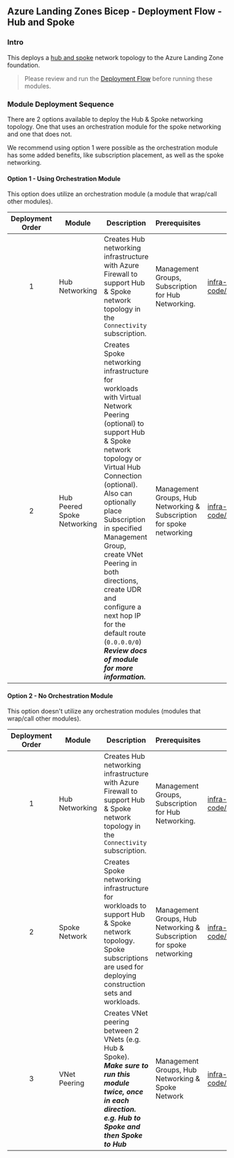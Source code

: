<!-- markdownlint-disable -->
## Azure Landing Zones Bicep - Deployment Flow - Hub and Spoke
<!-- markdownlint-restore -->

### Intro

This deploys a [hub and spoke](https://docs.microsoft.com/en-us/azure/architecture/reference-architectures/hybrid-networking/hub-spoke) network topology to the Azure Landing Zone foundation.

> Please review and run the [Deployment Flow](https://github.com/Azure/ALZ-Bicep/wiki/DeploymentFlow) before running these modules.

### Module Deployment Sequence

There are 2 options available to deploy the Hub & Spoke networking topology. One that uses an orchestration module for the spoke networking and one that does not.

We recommend using option 1 were possible as the orchestration module has some added benefits, like subscription placement, as well as the spoke networking.

#### Option 1 - Using Orchestration Module

This option does utilize an orchestration module (a module that wrap/call other modules).

| Deployment Order | Module                      | Description                                                                                                                                                                                                                                                                                                                                                                                                            | Prerequisites                                                         | Module Documentation                                                                                                                              |
| :--------------: | --------------------------- | ---------------------------------------------------------------------------------------------------------------------------------------------------------------------------------------------------------------------------------------------------------------------------------------------------------------------------------------------------------------------------------------------------------------------- | --------------------------------------------------------------------- | ------------------------------------------------------------------------------------------------------------------------------------------------- |
|        1         | Hub Networking              | Creates Hub networking infrastructure with Azure Firewall to support Hub & Spoke network topology in the `Connectivity` subscription.                                                                                                                                                                                                                                                                                  | Management Groups, Subscription for Hub Networking.                   | [infra-as-code/bicep/modules/hubNetworking](https://github.com/Azure/ALZ-Bicep/tree/main/infra-as-code/bicep/modules/hubNetworking)               |
|        2         | Hub Peered Spoke Networking | Creates Spoke networking infrastructure for workloads with Virtual Network Peering (optional) to support Hub & Spoke network topology or Virtual Hub Connection (optional). Also can optionally place Subscription in specified Management Group, create VNet Peering in both directions, create UDR and configure a next hop IP for the default route (`0.0.0.0/0`) ***Review docs of module for more information.*** | Management Groups, Hub Networking & Subscription for spoke networking | [infra-as-code/bicep/orchestration/hubPeeredSpoke](https://github.com/Azure/ALZ-Bicep/tree/main/infra-as-code/bicep/orchestration/hubPeeredSpoke) |

#### Option 2 - No Orchestration Module

This option doesn't utilize any orchestration modules (modules that wrap/call other modules).

| Deployment Order | Module         | Description                                                                                                                                                                 | Prerequisites                                                         | Module Documentation                                                                                                                    |
| :--------------: | -------------- | --------------------------------------------------------------------------------------------------------------------------------------------------------------------------- | --------------------------------------------------------------------- | --------------------------------------------------------------------------------------------------------------------------------------- |
|        1         | Hub Networking | Creates Hub networking infrastructure with Azure Firewall to support Hub & Spoke network topology in the `Connectivity` subscription.                                       | Management Groups, Subscription for Hub Networking.                   | [infra-as-code/bicep/modules/hubNetworking](https://github.com/Azure/ALZ-Bicep/tree/main/infra-as-code/bicep/modules/hubNetworking)     |
|        2         | Spoke Network  | Creates Spoke networking infrastructure for workloads to support Hub & Spoke network topology.  Spoke subscriptions are used for deploying construction sets and workloads. | Management Groups, Hub Networking & Subscription for spoke networking | [infra-as-code/bicep/modules/spokeNetworking](https://github.com/Azure/ALZ-Bicep/tree/main/infra-as-code/bicep/modules/spokeNetworking) |
|        3         | VNet Peering   | Creates VNet peering between 2 VNets (e.g. Hub & Spoke). ***Make sure to run this module twice, once in each direction. e.g. Hub to Spoke and then Spoke to Hub***          | Management Groups, Hub Networking & Spoke Network                     | [infra-as-code/bicep/modules/vnetPeering](https://github.com/Azure/ALZ-Bicep/tree/main/infra-as-code/bicep/modules/vnetPeering)         |
